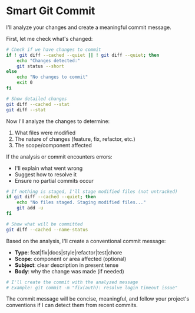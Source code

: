 # Smart Git Commit

I'll analyze your changes and create a meaningful commit message.

First, let me check what's changed:

```bash
# Check if we have changes to commit
if ! git diff --cached --quiet || ! git diff --quiet; then
    echo "Changes detected:"
    git status --short
else
    echo "No changes to commit"
    exit 0
fi

# Show detailed changes
git diff --cached --stat
git diff --stat
```

Now I'll analyze the changes to determine:
1. What files were modified
2. The nature of changes (feature, fix, refactor, etc.)
3. The scope/component affected

If the analysis or commit encounters errors:
- I'll explain what went wrong
- Suggest how to resolve it
- Ensure no partial commits occur

```bash
# If nothing is staged, I'll stage modified files (not untracked)
if git diff --cached --quiet; then
    echo "No files staged. Staging modified files..."
    git add -u
fi

# Show what will be committed
git diff --cached --name-status
```

Based on the analysis, I'll create a conventional commit message:
- **Type**: feat|fix|docs|style|refactor|test|chore
- **Scope**: component or area affected (optional)
- **Subject**: clear description in present tense
- **Body**: why the change was made (if needed)

```bash
# I'll create the commit with the analyzed message
# Example: git commit -m "fix(auth): resolve login timeout issue"
```

The commit message will be concise, meaningful, and follow your project's conventions if I can detect them from recent commits.